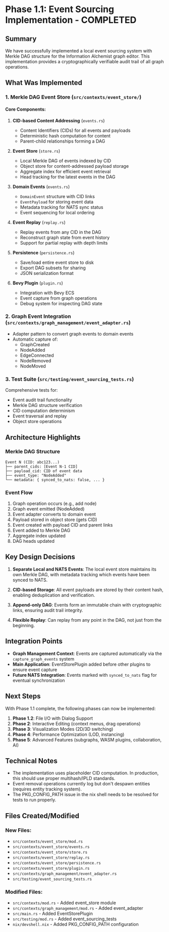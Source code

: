 # Phase 1.1: Event Sourcing Implementation - COMPLETED

## Summary

We have successfully implemented a local event sourcing system with Merkle DAG structure for the Information Alchemist graph editor. This implementation provides a cryptographically verifiable audit trail of all graph operations.

## What Was Implemented

### 1. Merkle DAG Event Store (`src/contexts/event_store/`)

#### Core Components:

1. **CID-based Content Addressing** (`events.rs`)
   - Content Identifiers (CIDs) for all events and payloads
   - Deterministic hash computation for content
   - Parent-child relationships forming a DAG

2. **Event Store** (`store.rs`)
   - Local Merkle DAG of events indexed by CID
   - Object store for content-addressed payload storage
   - Aggregate index for efficient event retrieval
   - Head tracking for the latest events in the DAG

3. **Domain Events** (`events.rs`)
   - `DomainEvent` structure with CID links
   - `EventPayload` for storing event data
   - Metadata tracking for NATS sync status
   - Event sequencing for local ordering

4. **Event Replay** (`replay.rs`)
   - Replay events from any CID in the DAG
   - Reconstruct graph state from event history
   - Support for partial replay with depth limits

5. **Persistence** (`persistence.rs`)
   - Save/load entire event store to disk
   - Export DAG subsets for sharing
   - JSON serialization format

6. **Bevy Plugin** (`plugin.rs`)
   - Integration with Bevy ECS
   - Event capture from graph operations
   - Debug system for inspecting DAG state

### 2. Graph Event Integration (`src/contexts/graph_management/event_adapter.rs`)

- Adapter pattern to convert graph events to domain events
- Automatic capture of:
  - GraphCreated
  - NodeAdded
  - EdgeConnected
  - NodeRemoved
  - NodeMoved

### 3. Test Suite (`src/testing/event_sourcing_tests.rs`)

Comprehensive tests for:
- Event audit trail functionality
- Merkle DAG structure verification
- CID computation determinism
- Event traversal and replay
- Object store operations

## Architecture Highlights

### Merkle DAG Structure
```
Event N (CID: abc123...)
├── parent_cids: [Event N-1 CID]
├── payload_cid: CID of event data
├── event_type: "NodeAdded"
└── metadata: { synced_to_nats: false, ... }
```

### Event Flow
1. Graph operation occurs (e.g., add node)
2. Graph event emitted (NodeAdded)
3. Event adapter converts to domain event
4. Payload stored in object store (gets CID)
5. Event created with payload CID and parent links
6. Event added to Merkle DAG
7. Aggregate index updated
8. DAG heads updated

## Key Design Decisions

1. **Separate Local and NATS Events**: The local event store maintains its own Merkle DAG, with metadata tracking which events have been synced to NATS.

2. **CID-based Storage**: All event payloads are stored by their content hash, enabling deduplication and verification.

3. **Append-only DAG**: Events form an immutable chain with cryptographic links, ensuring audit trail integrity.

4. **Flexible Replay**: Can replay from any point in the DAG, not just from the beginning.

## Integration Points

- **Graph Management Context**: Events are captured automatically via the `capture_graph_events` system
- **Main Application**: EventStorePlugin added before other plugins to ensure event capture
- **Future NATS Integration**: Events marked with `synced_to_nats` flag for eventual synchronization

## Next Steps

With Phase 1.1 complete, the following phases can now be implemented:

1. **Phase 1.2**: File I/O with Dialog Support
2. **Phase 2**: Interactive Editing (context menus, drag operations)
3. **Phase 3**: Visualization Modes (2D/3D switching)
4. **Phase 4**: Performance Optimization (LOD, instancing)
5. **Phase 5**: Advanced Features (subgraphs, WASM plugins, collaboration, AI)

## Technical Notes

- The implementation uses placeholder CID computation. In production, this should use proper multihash/IPLD standards.
- Event removal operations currently log but don't despawn entities (requires entity tracking system).
- The PKG_CONFIG_PATH issue in the nix shell needs to be resolved for tests to run properly.

## Files Created/Modified

### New Files:
- `src/contexts/event_store/mod.rs`
- `src/contexts/event_store/events.rs`
- `src/contexts/event_store/store.rs`
- `src/contexts/event_store/replay.rs`
- `src/contexts/event_store/persistence.rs`
- `src/contexts/event_store/plugin.rs`
- `src/contexts/graph_management/event_adapter.rs`
- `src/testing/event_sourcing_tests.rs`

### Modified Files:
- `src/contexts/mod.rs` - Added event_store module
- `src/contexts/graph_management/mod.rs` - Added event_adapter
- `src/main.rs` - Added EventStorePlugin
- `src/testing/mod.rs` - Added event_sourcing_tests
- `nix/devshell.nix` - Added PKG_CONFIG_PATH configuration
